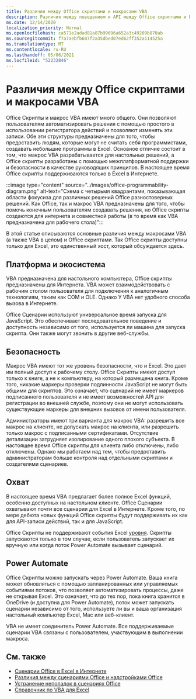 ```yaml
---
title: Различия между Office скриптами и макросами VBA
description: Различия между поведением и API между Office скриптами и Excel макросами VBA.
ms.date: 12/14/2020
localization_priority: Normal
ms.openlocfilehash: ca571e2adad81a87b99696a652a3c49209b870ab
ms.sourcegitcommit: f7a7aebfb687f2a35dbed07ed62ff352a114525a
ms.translationtype: MT
ms.contentlocale: ru-RU
ms.lasthandoff: 05/06/2021
ms.locfileid: "52232846"
---
```

# <a name="differences-between-office-scripts-and-vba-macros"></a>Различия между Office скриптами и макросами VBA

Office Скрипты и макрос VBA имеют много общего. Они позволяют пользователям автоматизировать решения с помощью простого в использовании регистратора действий и позволяют изменять эти записи. Обе эти структуры предназначены для того, чтобы предоставить людям, которые могут не считать себя программистами, создавать небольшие программы в Excel.
Основное отличие состоит в том, что макрос VBA разрабатывается для настольных решений, а Office скрипты разработаны с помощью межплатформатной поддержки и безопасности в качестве руководящих принципов. В настоящее время Office скрипты поддерживаются только в Excel в Интернете.

:::image type="content" source="../images/office-programmability-diagram.png" alt-text="Схема с четырьмя квадрантами, показывающая области фокусиза для различных решений Office разностоверных решений. Как Office, так и макрос VBA предназначены для того, чтобы помочь конечным пользователям создавать решения, но Office скрипты создаются для интернета и совместной работы (в то время как VBA предназначена для рабочего стола)":::

В этой статье описываются основные различия между макросами VBA (а также VBA в целом) и Office скриптами. Так Office скрипты доступны только для Excel, это единственный хост, который обсуждается здесь.

## <a name="platform-and-ecosystem"></a>Платформа и экосистема

VBA предназначена для настольного компьютера, Office скрипты предназначены для Интернета. VBA может взаимодействовать с рабочим столом пользователя для подключения к аналогичным технологиям, таким как COM и OLE. Однако У VBA нет удобного способа вызова в Интернете.

Office Сценарии используют универсальное время запуска для JavaScript. Это обеспечивает последовательное поведение и доступность независимо от того, используется ли машина для запуска скрипта. Они также могут звонить в другие веб-службы.

## <a name="security"></a>Безопасность

Макрос VBA имеют тот же уровень безопасности, что и Excel. Это дает им полный доступ к рабочему столу. Office Скрипты имеют доступ только к книге, а не к компьютеру, на который размещена книга. Кроме того, никакие маркеры проверки подлинности JavaScript не могут быть общими для скриптов. Это означает, что сценарий не имеет маркеров подписанного пользователя и не имеет возможностей API для регистрации во внешней службе, поэтому они не могут использовать существующие маркеры для внешних вызовов от имени пользователя.

Администраторы имеют три варианта для макрос VBA: разрешить все макрос на клиенте, не допускать макрос на клиента, или разрешить только макрос с подписанными сертификатами. Отсутствие детализации затрудняет изолирование одного плохого субъекта. В настоящее время Office скрипты для клиента либо отключены, либо отключены. Однако мы работаем над тем, чтобы предоставить администраторам больше контроля над отдельными скриптами и создателями сценариев.

## <a name="coverage"></a>Охват

В настоящее время VBA предлагает более полное Excel функций, особенно доступных на настольном клиенте. Office Сценарии охватывают почти все сценарии для Excel в Интернете. Кроме того, по мере дебюта новых функций Office скрипты будут поддерживать их как для API-записи действий, так и для JavaScript.

Office Скрипты не поддерживают события Excel [уровня](/office/vba/excel/concepts/events-worksheetfunctions-shapes/using-events-with-excel-objects). Скрипты запускаются только в том случае, если пользователь запускает их вручную или когда поток Power Automate вызывает сценарий.

## <a name="power-automate"></a>Power Automate

Office Скрипты можно запускать через Power Automate. Ваша книга может обновляться с помощью запланированных или управляемых событиями потоков, что позволяет автоматизировать процессы, даже не открывая Excel. Это означает, что до тех пор, пока книга хранится в OneDrive (и доступна для Power Automate), поток может запускать сценарии независимо от того, используете ли вы и ваша организация настольный компьютер Excel, Mac или веб-клиент.

VBA не имеет соединитель Power Automate. Все поддерживаемые сценарии VBA связаны с пользователем, участвующим в выполнении макроса.

## <a name="see-also"></a>См. также

- [Сценарии Office в Excel в Интернете](../overview/excel.md)
- [Различия между сценариями Office и надстройками Office](add-ins-differences.md)
- [Устранение неполадок в сценариях Office](../testing/troubleshooting.md)
- [Справочник по VBA для Excel](/office/vba/api/overview/excel)

